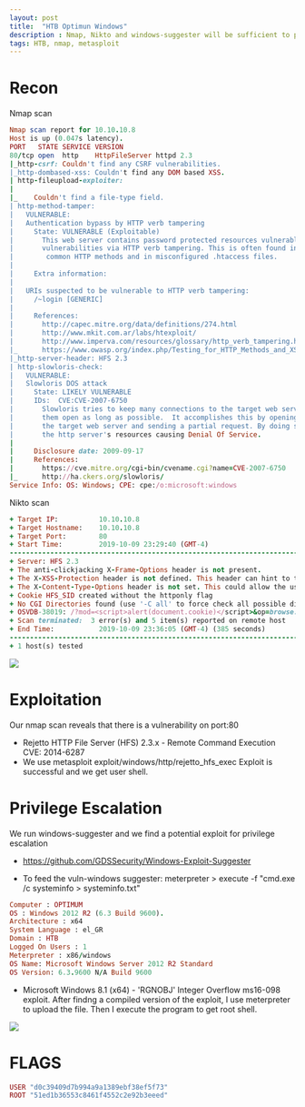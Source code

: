 ```yaml
---
layout: post
title:  "HTB Optimun Windows"
description : Nmap, Nikto and windows-suggester will be sufficient to pawn the box! 
tags: HTB, nmap, metasploit
---
```

# Recon
Nmap scan
```ruby
Nmap scan report for 10.10.10.8
Host is up (0.047s latency).
PORT   STATE SERVICE VERSION
80/tcp open  http    HttpFileServer httpd 2.3
|_http-csrf: Couldn't find any CSRF vulnerabilities.
|_http-dombased-xss: Couldn't find any DOM based XSS.
| http-fileupload-exploiter: 
|   
|_    Couldn't find a file-type field.
| http-method-tamper: 
|   VULNERABLE:
|   Authentication bypass by HTTP verb tampering
|     State: VULNERABLE (Exploitable)
|       This web server contains password protected resources vulnerable to authentication bypass
|       vulnerabilities via HTTP verb tampering. This is often found in web servers that only limit access to the
|        common HTTP methods and in misconfigured .htaccess files.
|              
|     Extra information:
|       
|   URIs suspected to be vulnerable to HTTP verb tampering:
|     /~login [GENERIC]
|   
|     References:
|       http://capec.mitre.org/data/definitions/274.html
|       http://www.mkit.com.ar/labs/htexploit/
|       http://www.imperva.com/resources/glossary/http_verb_tampering.html
|_      https://www.owasp.org/index.php/Testing_for_HTTP_Methods_and_XST_%28OWASP-CM-008%29
|_http-server-header: HFS 2.3
| http-slowloris-check: 
|   VULNERABLE:
|   Slowloris DOS attack
|     State: LIKELY VULNERABLE
|     IDs:  CVE:CVE-2007-6750
|       Slowloris tries to keep many connections to the target web server open and hold
|       them open as long as possible.  It accomplishes this by opening connections to
|       the target web server and sending a partial request. By doing so, it starves
|       the http server's resources causing Denial Of Service.
|       
|     Disclosure date: 2009-09-17
|     References:
|       https://cve.mitre.org/cgi-bin/cvename.cgi?name=CVE-2007-6750
|_      http://ha.ckers.org/slowloris/
Service Info: OS: Windows; CPE: cpe:/o:microsoft:windows
```
Nikto scan
```ruby
+ Target IP:          10.10.10.8
+ Target Hostname:    10.10.10.8
+ Target Port:        80
+ Start Time:         2019-10-09 23:29:40 (GMT-4)
---------------------------------------------------------------------------
+ Server: HFS 2.3
+ The anti-clickjacking X-Frame-Options header is not present.
+ The X-XSS-Protection header is not defined. This header can hint to the user agent to protect against some forms of XSS
+ The X-Content-Type-Options header is not set. This could allow the user agent to render the content of the site in a different fashion to the MIME type
+ Cookie HFS_SID created without the httponly flag
+ No CGI Directories found (use '-C all' to force check all possible dirs)
+ OSVDB-38019: /?mod=<script>alert(document.cookie)</script>&op=browse: Sage 1.0b3 is vulnerable to Cross Site Scripting (XSS). http://www.cert.org/advisories/CA-2000-02.html.
+ Scan terminated:  3 error(s) and 5 item(s) reported on remote host
+ End Time:           2019-10-09 23:36:05 (GMT-4) (385 seconds)
---------------------------------------------------------------------------
+ 1 host(s) tested
```
![](https://lh3.googleusercontent.com/6PdEmUJWCFUra6_unjn4CcPgMIKPZwvalE904fv4mHMiEtfzK5IAiW6VKagUOKdDoCLo0O-GbHCvjlLGLbZTJC8KhEDeVIdvV4f5GvCPHuAn_6wL197gDcDNwIZAnpe14o9sbUEuFqMwGxwLlUdvP7Q2ips2WspJWGIKsPEGe4dj3QW3GcX-Vq3O3DoWB9RI6TahiMxzlEMs5M9nVMb-kFUPySzAtG7GfUQraKoWSFzrWltCAeP9JbS8lG7Q6D19YfE9vB8yX1fGaHi0Fx9sWeTmGKZ18M6mEVX8xM-HeDxuvLWeSHpbXiPBZsP3d64lfCkXfhLnU7w3_CgeNFPuMXrveDFA79Nr4WJMJJg6MiCx-i4feDyPKGZFfn3E65ANo1-4kiReOcVWywnt357AUgskpG3xOA1DO7zpq9Hl7rH9XHHokdkU33DGxsroU2ud4I_Wph7H1_5ky0QY3bjOv2JuO4XRDuhDODuXubhG_4uMJzO9PGzpn2QX7aOVkgUnuhKJLjgUg-znjsGKe9unvlqeT9BHrgeRX-2y2jHeRI0_XpdpId2tXe96ibZOK5k2ExL2eVPwqjgAiELEwJrvcCOvlaWeGYOKvLeEtewbBIg9DqZKsk3OmgONeJBdc7OC81xPmwTTTLeRqy0RI_0RTxo3HJZyjqdQHrSO-LKZnw8NugCNBpLOkqc=w1259-h412-no)


# Exploitation

Our nmap scan reveals that there is a vulnerability on port:80
- Rejetto HTTP File Server (HFS) 2.3.x - Remote Command Execution CVE: 2014-6287
- We use metasploit  exploit/windows/http/rejetto_hfs_exec
Exploit is successful and we get user shell. 

# Privilege Escalation
We run windows-suggester and we find a potential exploit for privilege escalation

* https://github.com/GDSSecurity/Windows-Exploit-Suggester
- To feed the vuln-windows suggester: meterpreter > execute -f "cmd.exe /c systeminfo > systeminfo.txt"

```ruby
Computer : OPTIMUM
OS : Windows 2012 R2 (6.3 Build 9600).
Architecture : x64
System Language : el_GR
Domain : HTB
Logged On Users : 1
Meterpreter : x86/windows
OS Name: Microsoft Windows Server 2012 R2 Standard
OS Version: 6.3.9600 N/A Build 9600
```
- Microsoft Windows 8.1 (x64) - 'RGNOBJ' Integer Overflow ms16-098 exploit.
After findng a compiled version of the exploit, I use meterpreter to upload the file. Then I execute the program to get root shell.

![](https://lh3.googleusercontent.com/j2hsNUlTEZDsi-UroLewVCAq6XMLje_Xl_HirtcoOYhtJ-RNDn96HoUDKhB7Mp54JMApe_6ob4qV60BYEDu_czi1ICA53I2mXoTkKXgi9VGEnp4MEi7zDh7NK6Wul8BpPM7IaPttAbDNoJC_C86_aKAuc53xRF2YbwHI7L11c4mTEoMC1iHfMZvcHDzQCsVq-gd0aD0ZLyUTwekLRzLg6XMIEzc8KO4ewBG_A37No-ez64vTdtoR39No-fIb6MLMnpRbrM1n2ByMDY-_4ZAofz5xFU-PqZ3bIkysRuI9H5smS_1tUc_LkZ71W4jH0QWtixrOFpAQtstn3JmcGITRoWL5xU1gpD4B16YJtxDTzkZD19jQ5cCQ9LTIHSOYmsoWtXyKCBstWqi__4FYthkrFh8V0mMM0RcesllvLh7zdsRT9H8JWn8Akws9ixJEspk9IQ__DkEQ0LxTdtu-4_55kHxqzqZhcOFFTLLD8P4TyMTH8_he0paLFcs9QHcRw-LaQ8KhDK9ItSLTr7wTRpXS3d_jEIOxk9DhNHFpUH39cuCuszgGJk4bUYFylKjefmM7bREoWDV1yPezwefPikMtR9LpOgcXfGJTzJR2iRlpghofhDMiNRGqcBteEXDI0BoFw8WI2k0rBqWEcYGyBDjbcnHyAdV3SuGdgJtdDJHnnXzG2tp7sE5Sz2g=w428-h465-no)

# FLAGS
```ruby
USER "d0c39409d7b994a9a1389ebf38ef5f73"
ROOT "51ed1b36553c8461f4552c2e92b3eeed"



